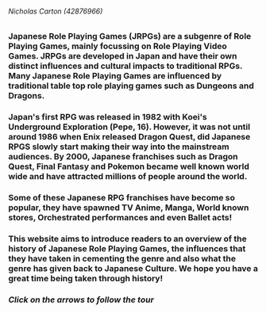 ###### Nicholas Carton (42876966)

### Japanese Role Playing Games (JRPGs) are a subgenre of Role Playing Games, mainly focussing on Role Playing Video Games. JRPGs are developed in Japan and have their own distinct influences and cultural impacts to traditional RPGs. Many Japanese Role Playing Games are influenced by traditional table top role playing games such as Dungeons and Dragons.

### Japan's first RPG was released in 1982 with Koei's Underground Exploration (Pepe, 16). However, it was not until around 1986 when Enix released Dragon Quest, did Japanese RPGS slowly start making their way into the mainstream audiences. By 2000, Japanese franchises such as Dragon Quest, Final Fantasy and Pokemon became well known world wide and have attracted millions of people around the world.

### Some of these Japanese RPG franchises have become so popular, they have spawned TV Anime, Manga, World known stores, Orchestrated performances and even Ballet acts!

### This website aims to introduce readers to an overview of the history of Japanese Role Playing Games, the influences that they have taken in cementing the genre and also what the genre has given back to Japanese Culture. We hope you have a great time being taken through history!

### _Click on the arrows to follow the tour_
